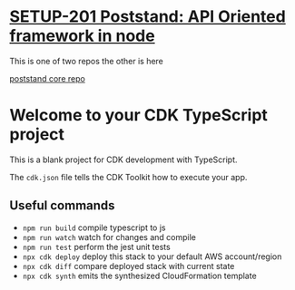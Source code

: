 # [SETUP-201 Poststand: API Oriented framework in node](https://rbtlabs.atlassian.net/wiki/spaces/SETUP/pages/2136539137/SETUP-201+Poststand+API+Oriented+framework+in+node)

This is one of two repos the other is here 

[poststand core repo](https://github.com/dunhampa/poststand)


# Welcome to your CDK TypeScript project

This is a blank project for CDK development with TypeScript.

The `cdk.json` file tells the CDK Toolkit how to execute your app.

## Useful commands

* `npm run build`   compile typescript to js
* `npm run watch`   watch for changes and compile
* `npm run test`    perform the jest unit tests
* `npx cdk deploy`  deploy this stack to your default AWS account/region
* `npx cdk diff`    compare deployed stack with current state
* `npx cdk synth`   emits the synthesized CloudFormation template
